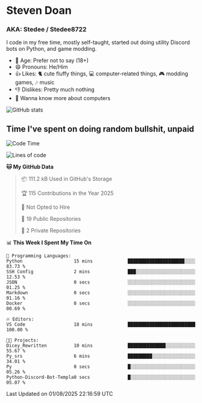 # Steven Doan
### AKA: Stedee / Stedee8722
I code in my free time, mostly self-taught, started out doing utility Discord bots on Python, and game modding.

- 🤔 Age: Prefer not to say (18+)
- 😄 Pronouns: He/Him
- 👍 Likes: 🐈 cute fluffy things, 💻 computer-related things, 🎮 modding games, 🎶 music
- 👎 Dislikes: Pretty much nothing
- 🥹 Wanna know more about computers

![GitHub stats](https://github-readme-stats-iota-mocha-40.vercel.app/api?username=Stedee8722&show=prs_merged,prs_merged_percentage&show_icons=true&theme=transparent)

## Time I've spent on doing random bullshit, unpaid
<!--START_SECTION:Time I've spent on doing random bullshit, unpaid-->
![Code Time](http://img.shields.io/badge/Code%20Time-301%20hrs%2017%20mins-blue)

![Lines of code](https://img.shields.io/badge/From%20Hello%20World%20I%27ve%20Written-87.0%20thousand%20lines%20of%20code-blue)

**🐱 My GitHub Data** 

> 📦 111.2 kB Used in GitHub's Storage 
 > 
> 🏆 115 Contributions in the Year 2025
 > 
> 🚫 Not Opted to Hire
 > 
> 📜 19 Public Repositories 
 > 
> 🔑 2 Private Repositories 
 > 
📊 **This Week I Spent My Time On** 

```text
💬 Programming Languages: 
Python                   15 mins             █████████████████████░░░░   83.73 % 
SSH Config               2 mins              ███░░░░░░░░░░░░░░░░░░░░░░   12.53 % 
JSON                     0 secs              ░░░░░░░░░░░░░░░░░░░░░░░░░   01.25 % 
Markdown                 0 secs              ░░░░░░░░░░░░░░░░░░░░░░░░░   01.16 % 
Docker                   0 secs              ░░░░░░░░░░░░░░░░░░░░░░░░░   00.69 % 

🔥 Editors: 
VS Code                  18 mins             █████████████████████████   100.00 % 

🐱‍💻 Projects: 
Dicey_Rewritten          10 mins             ██████████████░░░░░░░░░░░   55.67 % 
Py_srs                   6 mins              █████████░░░░░░░░░░░░░░░░   34.01 % 
Py                       0 secs              █░░░░░░░░░░░░░░░░░░░░░░░░   05.26 % 
Python-Discord-Bot-Templa0 secs              █░░░░░░░░░░░░░░░░░░░░░░░░   05.07 % 
```


 Last Updated on 01/08/2025 22:16:59 UTC
<!--END_SECTION:Time I've spent on doing random bullshit, unpaid-->
